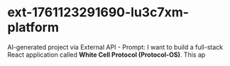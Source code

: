 # ext-1761123291690-lu3c7xm-platform
AI-generated project via External API - Prompt: I want to build a full-stack React application called **White Cell Protocol (Protocol-OS)**. This ap
